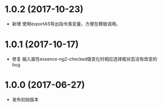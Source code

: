 # 1.0.2 (2017-10-23)

- 新增 使用exportAS导出指令类变量，方便在模板调用。

# 1.0.1 (2017-10-17)

- 修复 输入属性essence-ng2-checked值变化时相应选择框状态没有改变的bug

# 1.0.0 (2017-06-27)

- 发布初始版本
